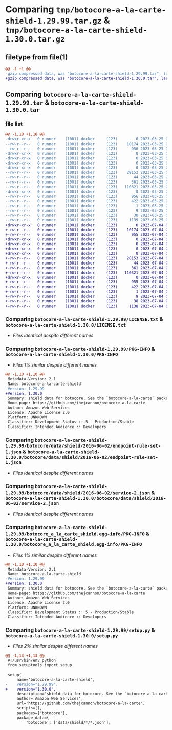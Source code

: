 # Comparing `tmp/botocore-a-la-carte-shield-1.29.99.tar.gz` & `tmp/botocore-a-la-carte-shield-1.30.0.tar.gz`

## filetype from file(1)

```diff
@@ -1 +1 @@
-gzip compressed data, was "botocore-a-la-carte-shield-1.29.99.tar", last modified: Sat Mar 25 01:23:17 2023, max compression
+gzip compressed data, was "botocore-a-la-carte-shield-1.30.0.tar", last modified: Tue Jul  4 01:45:10 2023, max compression
```

## Comparing `botocore-a-la-carte-shield-1.29.99.tar` & `botocore-a-la-carte-shield-1.30.0.tar`

### file list

```diff
@@ -1,18 +1,18 @@
-drwxr-xr-x   0 runner    (1001) docker     (123)        0 2023-03-25 01:23:17.701472 botocore-a-la-carte-shield-1.29.99/
--rw-r--r--   0 runner    (1001) docker     (123)    10174 2023-03-25 01:23:17.000000 botocore-a-la-carte-shield-1.29.99/LICENSE.txt
--rw-r--r--   0 runner    (1001) docker     (123)      956 2023-03-25 01:23:17.701472 botocore-a-la-carte-shield-1.29.99/PKG-INFO
-drwxr-xr-x   0 runner    (1001) docker     (123)        0 2023-03-25 01:23:17.701472 botocore-a-la-carte-shield-1.29.99/botocore/
-drwxr-xr-x   0 runner    (1001) docker     (123)        0 2023-03-25 01:23:17.701472 botocore-a-la-carte-shield-1.29.99/botocore/data/
-drwxr-xr-x   0 runner    (1001) docker     (123)        0 2023-03-25 01:23:17.701472 botocore-a-la-carte-shield-1.29.99/botocore/data/shield/
-drwxr-xr-x   0 runner    (1001) docker     (123)        0 2023-03-25 01:23:17.701472 botocore-a-la-carte-shield-1.29.99/botocore/data/shield/2016-06-02/
--rw-r--r--   0 runner    (1001) docker     (123)    28153 2023-03-25 01:22:12.000000 botocore-a-la-carte-shield-1.29.99/botocore/data/shield/2016-06-02/endpoint-rule-set-1.json
--rw-r--r--   0 runner    (1001) docker     (123)       44 2023-03-25 01:22:12.000000 botocore-a-la-carte-shield-1.29.99/botocore/data/shield/2016-06-02/examples-1.json
--rw-r--r--   0 runner    (1001) docker     (123)      361 2023-03-25 01:22:12.000000 botocore-a-la-carte-shield-1.29.99/botocore/data/shield/2016-06-02/paginators-1.json
--rw-r--r--   0 runner    (1001) docker     (123)   110321 2023-03-25 01:22:12.000000 botocore-a-la-carte-shield-1.29.99/botocore/data/shield/2016-06-02/service-2.json
-drwxr-xr-x   0 runner    (1001) docker     (123)        0 2023-03-25 01:23:17.701472 botocore-a-la-carte-shield-1.29.99/botocore_a_la_carte_shield.egg-info/
--rw-r--r--   0 runner    (1001) docker     (123)      956 2023-03-25 01:23:17.000000 botocore-a-la-carte-shield-1.29.99/botocore_a_la_carte_shield.egg-info/PKG-INFO
--rw-r--r--   0 runner    (1001) docker     (123)      422 2023-03-25 01:23:17.000000 botocore-a-la-carte-shield-1.29.99/botocore_a_la_carte_shield.egg-info/SOURCES.txt
--rw-r--r--   0 runner    (1001) docker     (123)        1 2023-03-25 01:23:17.000000 botocore-a-la-carte-shield-1.29.99/botocore_a_la_carte_shield.egg-info/dependency_links.txt
--rw-r--r--   0 runner    (1001) docker     (123)        9 2023-03-25 01:23:17.000000 botocore-a-la-carte-shield-1.29.99/botocore_a_la_carte_shield.egg-info/top_level.txt
--rw-r--r--   0 runner    (1001) docker     (123)       38 2023-03-25 01:23:17.701472 botocore-a-la-carte-shield-1.29.99/setup.cfg
--rw-r--r--   0 runner    (1001) docker     (123)     1139 2023-03-25 01:23:17.000000 botocore-a-la-carte-shield-1.29.99/setup.py
+drwxr-xr-x   0 runner    (1001) docker     (123)        0 2023-07-04 01:45:10.342918 botocore-a-la-carte-shield-1.30.0/
+-rw-r--r--   0 runner    (1001) docker     (123)    10174 2023-07-04 01:45:10.000000 botocore-a-la-carte-shield-1.30.0/LICENSE.txt
+-rw-r--r--   0 runner    (1001) docker     (123)      955 2023-07-04 01:45:10.342918 botocore-a-la-carte-shield-1.30.0/PKG-INFO
+drwxr-xr-x   0 runner    (1001) docker     (123)        0 2023-07-04 01:45:10.338918 botocore-a-la-carte-shield-1.30.0/botocore/
+drwxr-xr-x   0 runner    (1001) docker     (123)        0 2023-07-04 01:45:10.338918 botocore-a-la-carte-shield-1.30.0/botocore/data/
+drwxr-xr-x   0 runner    (1001) docker     (123)        0 2023-07-04 01:45:10.338918 botocore-a-la-carte-shield-1.30.0/botocore/data/shield/
+drwxr-xr-x   0 runner    (1001) docker     (123)        0 2023-07-04 01:45:10.342918 botocore-a-la-carte-shield-1.30.0/botocore/data/shield/2016-06-02/
+-rw-r--r--   0 runner    (1001) docker     (123)    28153 2023-07-04 01:44:02.000000 botocore-a-la-carte-shield-1.30.0/botocore/data/shield/2016-06-02/endpoint-rule-set-1.json
+-rw-r--r--   0 runner    (1001) docker     (123)       44 2023-07-04 01:44:02.000000 botocore-a-la-carte-shield-1.30.0/botocore/data/shield/2016-06-02/examples-1.json
+-rw-r--r--   0 runner    (1001) docker     (123)      361 2023-07-04 01:44:02.000000 botocore-a-la-carte-shield-1.30.0/botocore/data/shield/2016-06-02/paginators-1.json
+-rw-r--r--   0 runner    (1001) docker     (123)   110321 2023-07-04 01:44:02.000000 botocore-a-la-carte-shield-1.30.0/botocore/data/shield/2016-06-02/service-2.json
+drwxr-xr-x   0 runner    (1001) docker     (123)        0 2023-07-04 01:45:10.342918 botocore-a-la-carte-shield-1.30.0/botocore_a_la_carte_shield.egg-info/
+-rw-r--r--   0 runner    (1001) docker     (123)      955 2023-07-04 01:45:10.000000 botocore-a-la-carte-shield-1.30.0/botocore_a_la_carte_shield.egg-info/PKG-INFO
+-rw-r--r--   0 runner    (1001) docker     (123)      422 2023-07-04 01:45:10.000000 botocore-a-la-carte-shield-1.30.0/botocore_a_la_carte_shield.egg-info/SOURCES.txt
+-rw-r--r--   0 runner    (1001) docker     (123)        1 2023-07-04 01:45:10.000000 botocore-a-la-carte-shield-1.30.0/botocore_a_la_carte_shield.egg-info/dependency_links.txt
+-rw-r--r--   0 runner    (1001) docker     (123)        9 2023-07-04 01:45:10.000000 botocore-a-la-carte-shield-1.30.0/botocore_a_la_carte_shield.egg-info/top_level.txt
+-rw-r--r--   0 runner    (1001) docker     (123)       38 2023-07-04 01:45:10.342918 botocore-a-la-carte-shield-1.30.0/setup.cfg
+-rw-r--r--   0 runner    (1001) docker     (123)     1138 2023-07-04 01:45:10.000000 botocore-a-la-carte-shield-1.30.0/setup.py
```

### Comparing `botocore-a-la-carte-shield-1.29.99/LICENSE.txt` & `botocore-a-la-carte-shield-1.30.0/LICENSE.txt`

 * *Files identical despite different names*

### Comparing `botocore-a-la-carte-shield-1.29.99/PKG-INFO` & `botocore-a-la-carte-shield-1.30.0/PKG-INFO`

 * *Files 1% similar despite different names*

```diff
@@ -1,10 +1,10 @@
 Metadata-Version: 2.1
 Name: botocore-a-la-carte-shield
-Version: 1.29.99
+Version: 1.30.0
 Summary: shield data for botocore. See the `botocore-a-la-carte` package for more info.
 Home-page: https://github.com/thejcannon/botocore-a-la-carte
 Author: Amazon Web Services
 License: Apache License 2.0
 Platform: UNKNOWN
 Classifier: Development Status :: 5 - Production/Stable
 Classifier: Intended Audience :: Developers
```

### Comparing `botocore-a-la-carte-shield-1.29.99/botocore/data/shield/2016-06-02/endpoint-rule-set-1.json` & `botocore-a-la-carte-shield-1.30.0/botocore/data/shield/2016-06-02/endpoint-rule-set-1.json`

 * *Files identical despite different names*

### Comparing `botocore-a-la-carte-shield-1.29.99/botocore/data/shield/2016-06-02/service-2.json` & `botocore-a-la-carte-shield-1.30.0/botocore/data/shield/2016-06-02/service-2.json`

 * *Files identical despite different names*

### Comparing `botocore-a-la-carte-shield-1.29.99/botocore_a_la_carte_shield.egg-info/PKG-INFO` & `botocore-a-la-carte-shield-1.30.0/botocore_a_la_carte_shield.egg-info/PKG-INFO`

 * *Files 1% similar despite different names*

```diff
@@ -1,10 +1,10 @@
 Metadata-Version: 2.1
 Name: botocore-a-la-carte-shield
-Version: 1.29.99
+Version: 1.30.0
 Summary: shield data for botocore. See the `botocore-a-la-carte` package for more info.
 Home-page: https://github.com/thejcannon/botocore-a-la-carte
 Author: Amazon Web Services
 License: Apache License 2.0
 Platform: UNKNOWN
 Classifier: Development Status :: 5 - Production/Stable
 Classifier: Intended Audience :: Developers
```

### Comparing `botocore-a-la-carte-shield-1.29.99/setup.py` & `botocore-a-la-carte-shield-1.30.0/setup.py`

 * *Files 2% similar despite different names*

```diff
@@ -1,13 +1,13 @@
 #!/usr/bin/env python
 from setuptools import setup
 
 setup(
     name='botocore-a-la-carte-shield',
-    version="1.29.99",
+    version="1.30.0",
     description='shield data for botocore. See the `botocore-a-la-carte` package for more info.',
     author='Amazon Web Services',
     url='https://github.com/thejcannon/botocore-a-la-carte',
     scripts=[],
     packages=["botocore"],
     package_data={
         'botocore': ['data/shield/*/*.json'],
```

